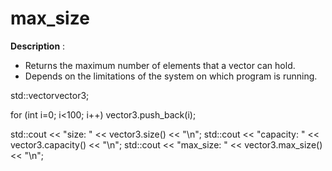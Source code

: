 # max_size

**Description** :
- Returns the maximum number of elements that a vector can hold.
- Depends on the limitations of the system on which program is running.

std::vector<int>vector3;
	
for (int i=0; i<100; i++) 
vector3.push_back(i);
		     
std::cout << "size: " << vector3.size() << "\n";
std::cout << "capacity: " << vector3.capacity() << "\n";
std::cout << "max_size: " << vector3.max_size() << "\n";
